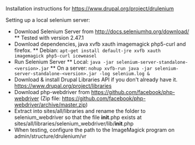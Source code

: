 Installation instructions for https://www.drupal.org/project/drulenium


Setting up a local selenium server:
* Download Selenium Server from http://docs.seleniumhq.org/download/
** Tested with version 2.47.1
* Download dependencies, java xvfb xauth imagemagick php5-curl and firefox.
** Debian: ```apt-get install default-jre xvfb xauth imagemagick php5-curl iceweasel```
* Run Selenium Server
** Local: `java -jar selenium-server-standalone-<version>.jar`
** On a server: `nohup xvfb-run java -jar selenium-server-standalone-<version>.jar -log selenium.log &`
* Download & install Drupal Libraries API if you don't already have it. https://www.drupal.org/project/libraries
* Download php-webdriver from https://github.com/facebook/php-webdriver (Zip file: https://github.com/facebook/php-webdriver/archive/master.zip)
* Extract into sites/all/libraries and rename the folder to selenium_webdriver so that the file __init__.php exists at sites/all/libraries/selenium_webdriver/lib/__init__.php
* When testing, configure the path to the ImageMagick program on admin/structure/drulenium/vr
